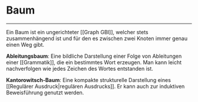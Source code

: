 # Baum
---
Ein Baum ist ein ungerichteter [[Graph GBI]], welcher stets zusammenhängend ist und für den es zwischen zwei Knoten immer genau einen Weg gibt.

**Ableitungsbaum**: Eine bildliche Darstellung einer Folge von Ableitungen einer [[Grammatik]], die ein bestimmtes Wort erzeugen. Man kann leicht nachverfolgen wie jedes Zeichen des Wortes entstanden ist.

**Kantorowitsch-Baum**: Eine kompakte strukturelle Darstellung eines [[Regulärer Ausdruck|regulären Ausdrucks]]. Er kann auch zur induktiven Beweisführung genutzt werden.
